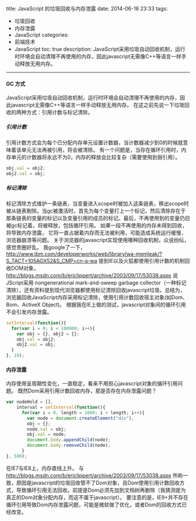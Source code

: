 title: JavaScript 的垃圾回收与内存泄露
date: 2014-06-16 23:33
tags:
 - 垃圾回收
 - 内存泄露
 - JavaScript
categories: 
 - 前端技术
 - JavaScript
toc: true
description: JavaScript采用垃圾自动回收机制，运行时环境会自动清理不再使用的内存，因此javascript无需像C++等语言一样手动释放无用内存。

---
#### GC 方式
JavaScript采用垃圾自动回收机制，运行时环境会自动清理不再使用的内存，因此javascript无需像C++等语言一样手动释放无用内存。
在这之前先说一下垃圾回收的两种方式：引用计数与标记清除。
##### 引用计数
引用计数方式会为每个已分配内存单元设置计数器，当计数器减少到0的时候就意味着该单元无法再被引用，将会被清除。
有一个问题是，当存在循环引用时，内存单元的计数器将永远不为0，内存的释放会比较复杂（需要使用到弱引用）。

```js
obj.val = obj2;
obj2.val = obj;
```
##### 标记清除
标记清除方式维护一条链表，当变量进入scope时被加入这条链表，移出scope时被从链表剔除。当gc被激活时，首先为每个变量打上一个标记，然后清除存在于那条链表的变量的标记以及变量引用的成员的标记。最后，不再使用到的变量仍旧被gc标记着，将被释放，包括循环引用。
如果一段不再使用的内存未得到回收，将导致内存泄露， 它将一直占据着内存而无法被利用，可能造成系统运行缓慢，浏览器崩溃等问题。
关于浏览器的javascript实现使用哪种回收机制，众说纷纭，感觉贵圈好乱。
我google了一下，http://www.ibm.com/developerworks/web/library/wa-memleak/?S_TACT=105AGX52&S_CMP=cn-a-wa 提到IE以及火狐都使用引用计数的机制回收DOM对象， http://blogs.msdn.com/b/ericlippert/archive/2003/09/17/53038.aspx 说JScript采用 nongenerational mark-and-sweep garbage collector（一种标记清除），还有资料提到现代浏览器都使用标记清除回收javascript垃圾。总结为，浏览器回收JavaScript内存采用标记清除，使用引用计数回收宿主对象(如Dom、Bom、ActiveX Object)。
根据我在IE上做的测试，javascript对象间的循环引用不会引发内存泄露。

```js
setInterval(function(){
  for(var i = 0; i < 100000; i++){
    var obj = {}, obj2 = {};
    obj.val = obj2;
    obj2.val = obj;
  }
}, 10);
```

#### 内存泄露

内存使用呈周期性变化，一直稳定，看来不用担心javascript对象的循环引用问题。
既然Dom采用引用计数回收内存，那是否存在内存泄露问题？

```js
var nodeHold = [],
    interval = setInterval(function(){
      for(var i = 0, length = 1000; i < length; i++){
        var node = document.createElement("div"),
        obj = {};
        node.val = obj;
        obj.val = node;
        document.body.appendChild(node);
        document.body.removeChild(node);
      }
}, 500);
```

在IE7与IE8上，内存直线上升。
与 http://blogs.msdn.com/b/ericlippert/archive/2003/09/17/53038.aspx 所称一致，原因是javascript的垃圾回收管不了Dom对象，且Dom使用引用计数回收方式，导致循环引用无法回收。前提是Dom必须先加到文档树再删除（我猜测是为真正的Dom对象分配内存，而这不属于javascript）。
要注意的是，IE9+并不存在循环引用导致Dom内存泄露问题，可能是微软做了优化，或者Dom的回收方式已经改变。

